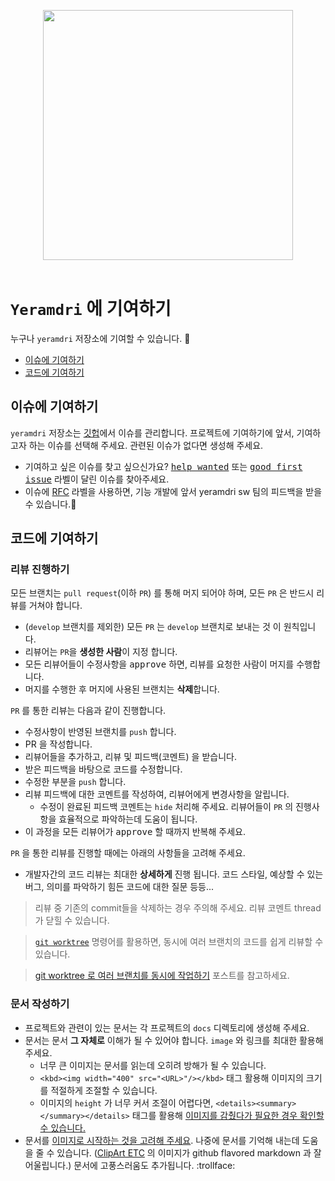 <p align="center">
  <img width="400" src="https://user-images.githubusercontent.com/286950/44381217-3fb83580-a54a-11e8-8b96-5395f2851df1.png"/>
  <br/>
  <br/>
</p>

# `Yeramdri` 에 기여하기

누구나 `yeramdri` 저장소에 기여할 수 있습니다. 👋

* [이슈에 기여하기](#이슈에-기여하기)
* [코드에 기여하기](#코드에-기여하기)

## 이슈에 기여하기

`yeramdri` 저장소는 [깃헙](https://github.com/livelikeabel/yeramdri-web-project/issues)에서 이슈를 관리합니다.
프로젝트에 기여하기에 앞서, 기여하고자 하는 이슈를 선택해 주세요. 관련된 이슈가 없다면 생성해 주세요.

* 기여하고 싶은 이슈를 찾고 싶으신가요? <kbd>[help wanted](https://github.com/livelikeabel/yeramdri-web-project/labels/%3Araising_hand_man%3A%20help%20wanted)</kbd> 또는 <kbd>[good first issue](https://github.com/livelikeabel/yeramdri-web-project/labels/%3A%2B1%3A%20good%20first%20issue)</kbd> 라벨이 달린 이슈를 찾아주세요.
* 이슈에 [RFC](https://github.com/livelikeabel/yeramdri-web-project/issues?q=is%3Aissue+is%3Aopen+label%3ARFC) 라벨을 사용하면, 기능 개발에 앞서 yeramdri sw 팀의 피드백을 받을 수 있습니다.🎉

## 코드에 기여하기

### 리뷰 진행하기

모든 브랜치는 `pull request`(이하 `PR`) 를 통해 머지 되어야 하며, 모든 `PR` 은 반드시 리뷰를 거쳐야 합니다.

* (`develop` 브랜치를 제외한) 모든 `PR` 는 `develop` 브랜치로 보내는 것 이 원칙입니다.
* 리뷰어는 `PR`을 **생성한 사람**이 지정 합니다.
* 모든 리뷰어들이 수정사항을 <kbd>approve</kbd> 하면, 리뷰를 요청한 사람이 머지를 수행합니다.
* 머지를 수행한 후 머지에 사용된 브랜치는 **삭제**합니다.

`PR` 를 통한 리뷰는 다음과 같이 진행합니다.

* 수정사항이 반영된 브랜치를 `push` 합니다.
* PR 을 작성합니다.
* 리뷰어들을 추가하고, 리뷰 및 피드백(코멘트) 을 받습니다.
* 받은 피드백을 바탕으로 코드를 수정합니다.
* 수정한 부분을 `push` 합니다.
* 리뷰 피드백에 대한 코멘트를 작성하여, 리뷰어에게 변경사항을 알립니다.
  * 수정이 완료된 피드백 코멘트는 `hide` 처리해 주세요. 리뷰어들이 `PR` 의 진행사항을 효율적으로 파악하는데 도움이 됩니다.
* 이 과정을 모든 리뷰어가 <kbd>approve</kbd> 할 때까지 반복해 주세요.

`PR` 을 통한 리뷰를 진행할 때에는 아래의 사항들을 고려해 주세요.

* 개발자간의 코드 리뷰는 최대한 **상세하게**  진행 됩니다. 코드 스타일, 예상할 수 있는 버그, 의미를 파악하기 힘든 코드에 대한 질문 등등...

> 리뷰 중 기존의 commit들을 삭제하는 경우 주의해 주세요. 리뷰 코멘트 thread 가 닫힐 수 있습니다.

> [`git worktree`](https://git-scm.com/docs/git-worktree) 명령어를 활용하면, 동시에 여러 브랜치의 코드를 쉽게 리뷰할 수 있습니다.

> [git worktree 로 여러 브랜치를 동시에 작업하기](../docs/blog/2017/git-worktree.md) 포스트를 참고하세요.

### 문서 작성하기

* 프로젝트와 관련이 있는 문서는 각 프로젝트의 `docs` 디렉토리에 생성해 주세요.
* 문서는 문서 **그 자체로** 이해가 될 수 있어야 합니다. `image` 와 링크를 최대한 활용해 주세요.
  * 너무 큰 이미지는 문서를 읽는데 오히려 방해가 될 수 있습니다.
  * `<kbd><img width="400" src="<URL>"/></kbd>` 태그 활용해 이미지의 크기를 적절하게 조절할 수 있습니다.
  * 이미지의 `height` 가 너무 커서 조절이 어렵다면, `<details><summary></summary></details>` 태그를 활용해 [이미지를 감췄다가 필요한 경우 확인할 수 있습니다.](https://github.com/riiid/www/blob/master/experiments/intro-history/README.md#snapshots)
* 문서를 [이미지로 시작하는 것을 고려해 주세요](../docs/README.md). 나중에 문서를 기억해 내는데 도움을 줄 수 있습니다. ([ClipArt ETC](https://etc.usf.edu/clipart/) 의 이미지가 github flavored markdown 과 잘 어울립니다.) 문서에 고풍스러움도 추가됩니다. :trollface:

